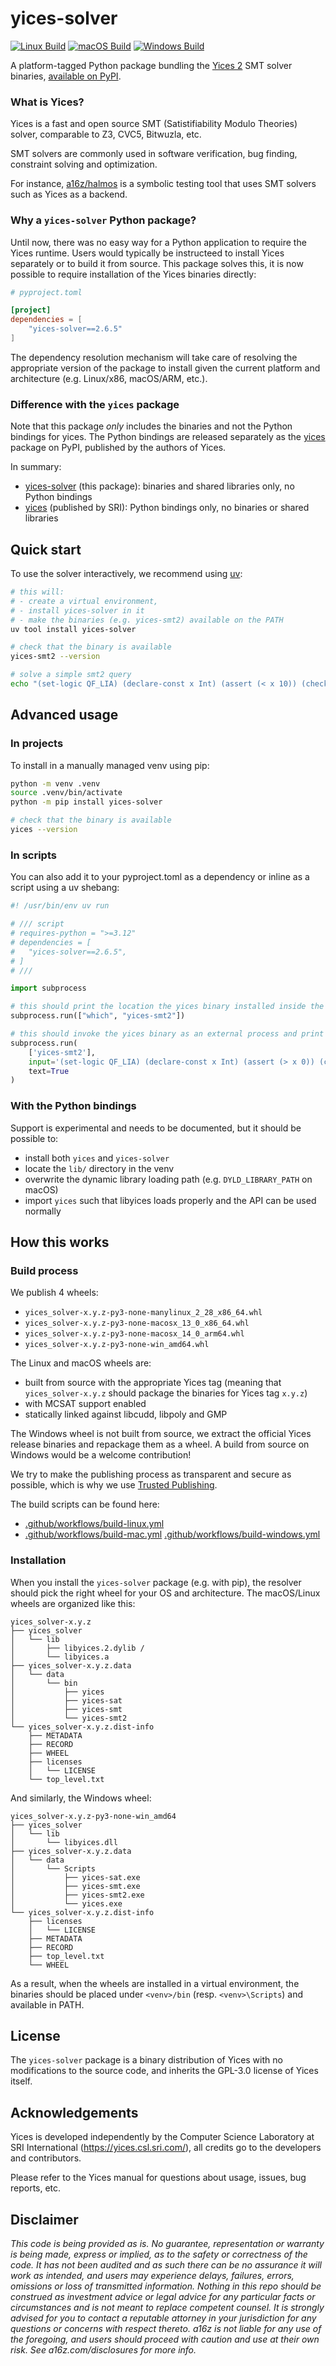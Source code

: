 # yices-solver

[![Linux Build](https://github.com/a16z/yices-solver/actions/workflows/build-linux.yml/badge.svg)](https://github.com/a16z/yices-solver/actions/workflows/build-linux.yml)
[![macOS Build](https://github.com/a16z/yices-solver/actions/workflows/build-mac.yml/badge.svg)](https://github.com/a16z/yices-solver/actions/workflows/build-mac.yml)
[![Windows Build](https://github.com/a16z/yices-solver/actions/workflows/build-windows.yml/badge.svg)](https://github.com/a16z/yices-solver/actions/workflows/build-windows.yml)

A platform-tagged Python package bundling the [Yices 2](https://github.com/SRI-CSL/yices2) SMT solver binaries, [available on PyPI](https://pypi.org/project/yices-solver/).


### What is Yices?

Yices is a fast and open source SMT (Satistifiability Modulo Theories) solver, comparable to Z3, CVC5, Bitwuzla, etc.

SMT solvers are commonly used in software verification, bug finding, constraint solving and optimization.

For instance, [a16z/halmos](https://github.com/a16z/halmos) is a symbolic testing tool that uses SMT solvers such as Yices as a backend.


### Why a `yices-solver` Python package?

Until now, there was no easy way for a Python application to require the Yices runtime. Users would typically be instructeed to install Yices separately or to build it from source. This package solves this, it is now possible to require installation of the Yices binaries directly:

```toml
# pyproject.toml

[project]
dependencies = [
    "yices-solver==2.6.5"
]
```

The dependency resolution mechanism will take care of resolving the appropriate version of the package to install given the current platform and architecture (e.g. Linux/x86, macOS/ARM, etc.).


### Difference with the `yices` package

Note that this package *only* includes the binaries and not the Python bindings for yices. The Python bindings are released separately as the [yices](https://pypi.org/project/yices/) package on PyPI, published by the authors of Yices.

In summary:

- [yices-solver](https://pypi.org/project/yices-solver/) (this package): binaries and shared libraries only, no Python bindings
- [yices](https://pypi.org/project/yices/) (published by SRI): Python bindings only, no binaries or shared libraries


## Quick start

To use the solver interactively, we recommend using [uv](https://github.com/astral-sh/uv):

```sh
# this will:
# - create a virtual environment,
# - install yices-solver in it
# - make the binaries (e.g. yices-smt2) available on the PATH
uv tool install yices-solver

# check that the binary is available
yices-smt2 --version

# solve a simple smt2 query
echo "(set-logic QF_LIA) (declare-const x Int) (assert (< x 10)) (check-sat) (get-model)" | yices-smt2
```


## Advanced usage

### In projects

To install in a manually managed venv using pip:

```sh
python -m venv .venv
source .venv/bin/activate
python -m pip install yices-solver

# check that the binary is available
yices --version
```

### In scripts

You can also add it to your pyproject.toml as a dependency or inline as a script using a uv shebang:

```py
#! /usr/bin/env uv run

# /// script
# requires-python = ">=3.12"
# dependencies = [
#   "yices-solver==2.6.5",
# ]
# ///

import subprocess

# this should print the location the yices binary installed inside the temporary venv
subprocess.run(["which", "yices-smt2"])

# this should invoke the yices binary as an external process and print `sat`
subprocess.run(
    ['yices-smt2'],
    input='(set-logic QF_LIA) (declare-const x Int) (assert (> x 0)) (check-sat)',
    text=True
)
```

### With the Python bindings

Support is experimental and needs to be documented, but it should be possible to:
- install both `yices` and `yices-solver`
- locate the `lib/` directory in the venv
- overwrite the dynamic library loading path (e.g. `DYLD_LIBRARY_PATH` on macOS)
- import `yices` such that libyices loads properly and the API can be used normally


## How this works

### Build process

We publish 4 wheels:
- `yices_solver-x.y.z-py3-none-manylinux_2_28_x86_64.whl`
- `yices_solver-x.y.z-py3-none-macosx_13_0_x86_64.whl`
- `yices_solver-x.y.z-py3-none-macosx_14_0_arm64.whl`
- `yices_solver-x.y.z-py3-none-win_amd64.whl`

The Linux and macOS wheels are:
- built from source with the appropriate Yices tag (meaning that `yices_solver-x.y.z` should package the binaries for Yices tag `x.y.z`)
- with MCSAT support enabled
- statically linked against libcudd, libpoly and GMP

The Windows wheel is not built from source, we extract the official Yices release binaries and repackage them as a wheel. A build from source on Windows would be a welcome contribution!

We try to make the publishing process as transparent and secure as possible, which is why we use [Trusted Publishing](https://blog.trailofbits.com/2023/05/23/trusted-publishing-a-new-benchmark-for-packaging-security/).

The build scripts can be found here:
- [.github/workflows/build-linux.yml](https://github.com/a16z/yices-solver/blob/main/.github/workflows/build-linux.yml)
- [.github/workflows/build-mac.yml](https://github.com/a16z/yices-solver/blob/main/.github/workflows/build-mac.yml)
[.github/workflows/build-windows.yml](https://github.com/a16z/yices-solver/blob/main/.github/workflows/build-windows.yml)


### Installation

When you install the `yices-solver` package (e.g. with pip), the resolver should pick the right wheel for your OS and architecture. The macOS/Linux wheels are organized like this:

```
yices_solver-x.y.z
├── yices_solver
│   └── lib
│       ├── libyices.2.dylib /
│       └── libyices.a
├── yices_solver-x.y.z.data
│   └── data
│       └── bin
│           ├── yices
│           ├── yices-sat
│           ├── yices-smt
│           └── yices-smt2
└── yices_solver-x.y.z.dist-info
    ├── METADATA
    ├── RECORD
    ├── WHEEL
    ├── licenses
    │   └── LICENSE
    └── top_level.txt
```

And similarly, the Windows wheel:

```
yices_solver-x.y.z-py3-none-win_amd64
├── yices_solver
│   └── lib
│       └── libyices.dll
├── yices_solver-x.y.z.data
│   └── data
│       └── Scripts
│           ├── yices-sat.exe
│           ├── yices-smt.exe
│           ├── yices-smt2.exe
│           └── yices.exe
└── yices_solver-x.y.z.dist-info
    ├── licenses
    │   └── LICENSE
    ├── METADATA
    ├── RECORD
    ├── top_level.txt
    └── WHEEL
```

As a result, when the wheels are installed in a virtual environment, the binaries should be placed under `<venv>/bin` (resp. `<venv>\Scripts`) and available in PATH.


## License

The `yices-solver` package is a binary distribution of Yices with no modifications to the source code, and inherits the GPL-3.0 license of Yices itself.


## Acknowledgements

Yices is developed independently by the Computer Science Laboratory at SRI International (https://yices.csl.sri.com/), all credits go to the developers and contributors.

Please refer to the Yices manual for questions about usage, issues, bug reports, etc.


## Disclaimer

_This code is being provided as is. No guarantee, representation or warranty is being made, express or implied, as to the safety or correctness of the code. It has not been audited and as such there can be no assurance it will work as intended, and users may experience delays, failures, errors, omissions or loss of transmitted information. Nothing in this repo should be construed as investment advice or legal advice for any particular facts or circumstances and is not meant to replace competent counsel. It is strongly advised for you to contact a reputable attorney in your jurisdiction for any questions or concerns with respect thereto. a16z is not liable for any use of the foregoing, and users should proceed with caution and use at their own risk. See a16z.com/disclosures for more info._
